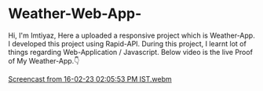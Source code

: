 # Weather-Web-App-
Hi,
I'm Imtiyaz,
Here a uploaded a responsive project which is Weather-App. I developed this project using Rapid-API.
During this project, I learnt lot of things regarding Web-Application / Javascript.
Below video is the live Proof of My Weather-App.👇

[Screencast from 16-02-23 02:05:53 PM IST.webm](https://user-images.githubusercontent.com/121503426/219330822-6e37810f-bc64-41af-8fe4-2882823ab702.webm)
